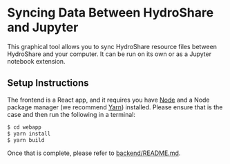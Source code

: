 # Syncing Data Between HydroShare and Jupyter

This graphical tool allows you to sync HydroShare resource files between HydroShare and your computer. It can be run
on its own or as a Jupyter notebook extension. 

## Setup Instructions

The frontend is a React app, and it requires you have [Node](https://nodejs.org/en/download/) and a Node package manager
(we recommend [Yarn](https://classic.yarnpkg.com/en/docs/install/)) installed. Please ensure that is the case and then
 run the following in a terminal:
 
 ```bash
$ cd webapp
$ yarn install
$ yarn build
```

Once that is complete, please refer to [backend/README.md](https://github.com/kylecombes/hydroshare_jupyter_sync/tree/master/backend).
